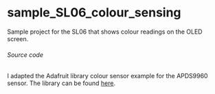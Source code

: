# sample_SL06_colour_sensing
Sample project for the SL06 that shows colour readings on the OLED screen.

###### Source code

I adapted the Adafruit library colour sensor example for the APDS9960 sensor. The library can be found [here](https://github.com/adafruit/Adafruit_APDS9960).
